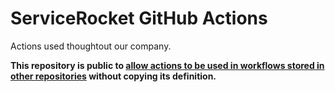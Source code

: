 # ServiceRocket GitHub Actions

Actions used thoughtout our company.

**This repository is public to [allow actions to be used in workflows stored in other repositories](https://docs.github.com/en/actions/learn-github-actions/finding-and-customizing-actions#overview) without copying its definition.**
